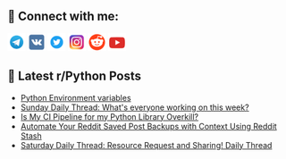 ## 🔎 Connect with me:
[<img src="https://github.com/bullbesh/bullbesh/blob/main/images/Telegram.png" width="32" height="32" />](https://t.me/bullbesh)
[<img src="https://github.com/bullbesh/bullbesh/blob/main/images/VK.png" width="32" height="32" />](https://vk.com/bullbesh)
[<img src="https://github.com/bullbesh/bullbesh/blob/main/images/Twitter.png" width="32" height="32" />](https://twitter.com/bullbesh1)
[<img src="https://github.com/bullbesh/bullbesh/blob/main/images/Instagram.png" width="32" height="32" />](https://www.instagram.com/bullbesh)
[<img src="https://github.com/bullbesh/bullbesh/blob/main/images/Reddit.png" width="32" height="32" />](https://www.reddit.com/user/bullbesh)
[<img src="https://github.com/bullbesh/bullbesh/blob/main/images/YouTube.png" width="32" height="32" />](https://www.youtube.com/channel/UCtfjRs6uzgq5mfm8S06WTcg)

## 📕 Latest r/Python Posts
<!-- BLOG-POST-LIST:START -->
- [Python Environment variables](https://www.reddit.com/r/Python/comments/1f676s2/python_environment_variables/)
- [Sunday Daily Thread: What&#39;s everyone working on this week?](https://www.reddit.com/r/Python/comments/1f617a7/sunday_daily_thread_whats_everyone_working_on/)
- [Is My CI Pipeline for my Python Library Overkill?](https://www.reddit.com/r/Python/comments/1f5qlui/is_my_ci_pipeline_for_my_python_library_overkill/)
- [Automate Your Reddit Saved Post Backups with Context Using Reddit Stash](https://www.reddit.com/r/Python/comments/1f5n53a/automate_your_reddit_saved_post_backups_with/)
- [Saturday Daily Thread: Resource Request and Sharing! Daily Thread](https://www.reddit.com/r/Python/comments/1f5a0qh/saturday_daily_thread_resource_request_and/)
<!-- BLOG-POST-LIST:END -->
